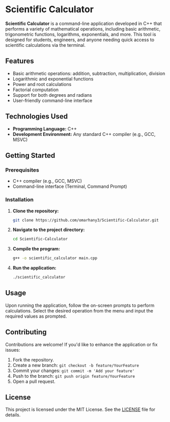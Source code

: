 
# Scientific Calculator

**Scientific Calculator** is a command-line application developed in C++ that performs a variety of mathematical operations, including basic arithmetic, trigonometric functions, logarithms, exponentials, and more. This tool is designed for students, engineers, and anyone needing quick access to scientific calculations via the terminal.

## Features

- Basic arithmetic operations: addition, subtraction, multiplication, division
- Logarithmic and exponential functions
- Power and root calculations
- Factorial computation
- Support for both degrees and radians
- User-friendly command-line interface

## Technologies Used

- **Programming Language:** C++
- **Development Environment:** Any standard C++ compiler (e.g., GCC, MSVC)

## Getting Started

### Prerequisites

- C++ compiler (e.g., GCC, MSVC)
- Command-line interface (Terminal, Command Prompt)

### Installation

1. **Clone the repository:**
   ```bash
   git clone https://github.com/omarhany3/Scientific-Calculator.git
   ```

2. **Navigate to the project directory:**
   ```bash
   cd Scientific-Calculator
   ```

3. **Compile the program:**
   ```bash
   g++ -o scientific_calculator main.cpp
   ```

4. **Run the application:**
   ```bash
   ./scientific_calculator
   ```

## Usage

Upon running the application, follow the on-screen prompts to perform calculations. Select the desired operation from the menu and input the required values as prompted.

## Contributing

Contributions are welcome! If you'd like to enhance the application or fix issues:

1. Fork the repository.
2. Create a new branch: `git checkout -b feature/YourFeature`
3. Commit your changes: `git commit -m 'Add your feature'`
4. Push to the branch: `git push origin feature/YourFeature`
5. Open a pull request.

## License

This project is licensed under the MIT License. See the [LICENSE](LICENSE) file for details.

